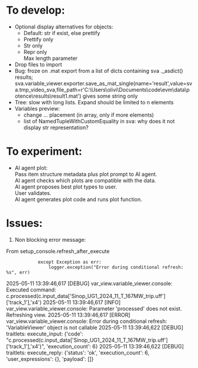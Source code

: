 # To develop:  
- Optional display alternatives for objects:
  - Default: str if exist, else prettify
  - Prettify only
  - Str only
  - Repr only  
  Max length parameter
- Drop files to import
- Bug: froze on .mat export from a list of dicts containing sva ._asdict() results; sva.variable_viewer.exporter.save_as_mat_single(name='result',value=sva.tmp_video_sva,file_path=r'C:\Users\olivi\Documents\code\evm\data\potence\results\result1.mat') gives some string only
- Tree: slow with long lists. Expand should be limited to n elements
- Variables preview:
  - change ... placement (in array, only if more elements)
  - list of NamedTupleWithCustomEquality in sva: why does it not display str representation?

# To experiment:
- AI agent plot:  
Pass item structure metadata plus plot prompt to AI agent.  
AI agent checks which plots are compatible with the data.  
AI agent proposes best plot types to user.  
User validates.  
AI agent generates plot code and runs plot function.

# Issues:  

1. Non blocking error message:  

From setup_console.refresh_after_execute  

                except Exception as err:
                    logger.exception("Error during conditional refresh: %s", err)

2025-05-11 13:39:46,617 [DEBUG] var_view.variable_viewer.console: Executed command: c.processed(c.input_data['Sinop_UG1_2024_11_T_167MW_trip.uff']['track_1'],'x4')
2025-05-11 13:39:46,617 [INFO] var_view.variable_viewer.console: Parameter 'processed' does not exist. Refreshing view.
2025-05-11 13:39:46,617 [ERROR] var_view.variable_viewer.console: Error during conditional refresh: 'VariableViewer' object is not callable
2025-05-11 13:39:46,622 [DEBUG] traitlets: execute_input: {'code': "c.processed(c.input_data['Sinop_UG1_2024_11_T_167MW_trip.uff']['track_1'],'x4')", 'execution_count': 6}
2025-05-11 13:39:46,622 [DEBUG] traitlets: execute_reply: {'status': 'ok', 'execution_count': 6, 'user_expressions': {}, 'payload': []}
